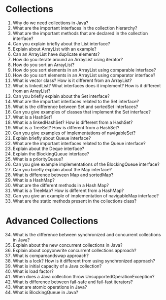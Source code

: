 # Collections

1. Why do we need collections in Java?
2. What are the important interfaces in the collection hierarchy?
3. What are the important methods that are declared in the collection interface?
4. Can you explain briefly about the List interface?
5. Explain about ArrayList with an example?
6. Can an ArrayList have duplicate elements?
7. How do you iterate around an ArrayList using iterator?
8. How do you sort an ArrayList?
9. How do you sort elements in an ArrayList using comparable interface?
10. How do you sort elements in an ArrayList using comparator interface?
11. What is vector class? How is it different from an ArrayList?
12. What is linkedList? What interfaces does it implement? How is it different from an ArrayList?
13. Can you briefly explain about the Set interface?
14. What are the important interfaces related to the Set interface?
15. What is the difference between Set and sortedSet interfaces?
16. Can you give examples of classes that implement the Set interface?
17. What is a HashSet?
18. What is a linkedHashSet? How is different from a HashSet?
19. What is a TreeSet? How is different from a HashSet?
20. Can you give examples of implementations of navigableSet?
21. Explain briefly about Queue interface?
22. What are the important interfaces related to the Queue interface?
23. Explain about the Deque interface?
24. Explain the BlockingQueue interface?
25. What is a priorityQueue?
26. Can you give example implementations of the BlockingQueue interface?
27. Can you briefly explain about the Map interface?
28. What is difference between Map and sortedMap?
29. What is a HashMap?
30. What are the different methods in a Hash Map?
31. What is a TreeMap? How is different from a HashMap?
32. Can you give an example of implementation of navigableMap interface?
33. What are the static methods present in the collections class?

# Advanced Collections

34. What is the difference between synchronized and concurrent collections in Java?
35. Explain about the new concurrent collections in Java?
36. Explain about copyonwrite concurrent collections approach?
37. What is compareandswap approach?
38. What is a lock? How is it different from using synchronized approach?
39. What is initial capacity of a Java collection?
40. What is load factor?
41. When does a Java collection throw UnsupportedOperationException?
42. What is difference between fail-safe and fail-fast iterators?
43. What are atomic operations in Java?
44. What is BlockingQueue in Java?
